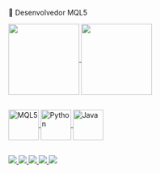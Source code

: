 🚀 Desenvolvedor MQL5

<!-- Tabela -->
<div>
  <a href="https://github.com/github-joao-pedro">
    <img align="center" height="140em" src="https://github-readme-stats.vercel.app/api?username=github-joao-pedro&show_icons=true&theme=react&hide_border=true"/>
  <img align="center" height="140em" src="https://github-readme-stats.vercel.app/api/top-langs/?username=github-joao-pedro&border_radius=false&show_icons=true&theme=react&hide_border=true"/>
</div>

##
  
<!-- Linguagem de programação -> MQL5, Python, Java -->
<div>
  <img align="center" alt="MQL5", height="60" width="60" src="https://www.next-post.com/wp-content/uploads/2020/06/langage-mql5-300x336.png">
  <img align="center" alt="Python", height="60" width="60" src="https://cdn.jsdelivr.net/gh/devicons/devicon/icons/python/python-original-wordmark.svg">
  <img align="center" alt="Java", height="60" width="60" src="https://cdn.jsdelivr.net/gh/devicons/devicon/icons/java/java-original-wordmark.svg">
</div>

<!-- Divisão -->
##

<!-- Redes sociais / contato -->
<div>
  <a href="https://t.me/JoaoPedroSampaio" target="_blank"><img src="https://img.shields.io/badge/Telegram-2CA5E0?style=for-the-badge&logo=telegram&logoColor=white">
  <a href="mailto:mendoncajoaopedro441@gmail.com" target="_blank"><img src="https://img.shields.io/badge/Gmail-D14836?style=for-the-badge&logo=gmail&logoColor=white">
  <a href="" target="_blank"><img src="https://img.shields.io/badge/GitLab-330F63?style=for-the-badge&logo=gitlab&logoColor=white">
  <a href="" target="_blank"><img src="https://img.shields.io/badge/LinkedIn-0077B5?style=for-the-badge&logo=linkedin&logoColor=white">
  <a href="" target="_blank"><img src="https://badgen.net/badge/GitHub/ /?icon=github">
<!--   <a href=" " target="_blank"><img src="https://img.shields.io/github/followers/rafaballerini.svg?style=social&label=Follow&maxAge=2592000"> -->
</div>
